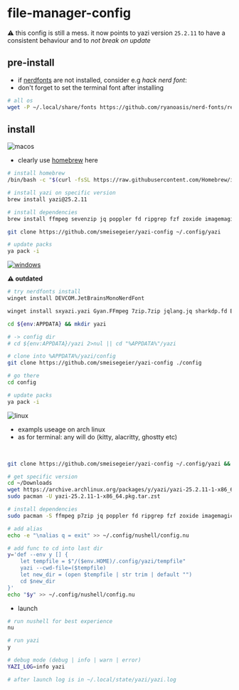 # file-manager-config

⚠️ this config is still a mess. it now points to yazi version `25.2.11` to have a consistent behaviour and to _not break on update_

## pre-install

- if [nerdfonts](https://www.nerdfonts.com) are not installed, consider e.g _hack nerd font_:
- don't forget to set the terminal font after installing

```bash
# all os
wget -P ~/.local/share/fonts https://github.com/ryanoasis/nerd-fonts/releases/download/v3.2.1/Hack.zip && cd ~/.local/share/fonts && unzip Hack.zip && rm Hack.zip && fc-cache -fv
```

## install

![macos](https://img.shields.io/badge/macOS-blue?logo=apple&logoColor=white&labelColor=grey)

- clearly use [homebrew](https://brew.sh) here

```bash
# install homebrew
/bin/bash -c "$(curl -fsSL https://raw.githubusercontent.com/Homebrew/install/HEAD/install.sh)"
```

```bash
# install yazi on specific version
brew install yazi@25.2.11

# install dependencies
brew install ffmpeg sevenzip jq poppler fd ripgrep fzf zoxide imagemagick broot nushell vscode

git clone https://github.com/smeisegeier/yazi-config ~/.config/yazi

# update packs
ya pack -i

```
<!-- install yazi packages from toml -->

[![windows](https://badgen.net/badge/icon/windows?icon=windows&label)](https://microsoft.com/windows/)

**⚠️ outdated**

```bash
# try nerdfonts install
winget install DEVCOM.JetBrainsMonoNerdFont

winget install sxyazi.yazi Gyan.FFmpeg 7zip.7zip jqlang.jq sharkdp.fd BurntSushi.ripgrep.MSVC junegunn.fzf ajeetdsouza.zoxide ImageMagick.ImageMagick

cd ${env:APPDATA} && mkdir yazi 

# -> config dir
# cd ${env:APPDATA}/yazi 2>nul || cd "%APPDATA%"/yazi

# clone into %APPDATA%/yazi/config
git clone https://github.com/smeisegeier/yazi-config ./config

# go there
cd config

# update packs
ya pack -i
```

![linux](https://img.shields.io/badge/Linux-blue?logo=linux&labelColor=grey)

- exampls useage on arch linux
- as for terminal: any will do (kitty, alacritty, ghostty etc)

<br>

<!-- <br>

- make script executable

```bash
chmod 755 scripts/install_linux.sh
```

<br>

- run install script

```bash
./scripts/install_linux.sh

git clone https://github.com/yazi-rs/flavors.git ~/.config/yazi/flavors

# update packs
ya pack -i
``` -->

```bash
git clone https://github.com/smeisegeier/yazi-config ~/.config/yazi && cd ~/.config/yazi

# get specific version
cd ~/Downloads
wget https://archive.archlinux.org/packages/y/yazi/yazi-25.2.11-1-x86_64.pkg.tar.zst
sudo pacman -U yazi-25.2.11-1-x86_64.pkg.tar.zst

# install dependencies
sudo pacman -S ffmpeg p7zip jq poppler fd ripgrep fzf zoxide imagemagick nushell broot ncdu nushell vscode

# add alias
echo -e "\nalias q = exit" >> ~/.config/nushell/config.nu

# add func to cd into last dir
y='def --env y [] {
    let tempfile = $"/($env.HOME)/.config/yazi/tempfile"
    yazi --cwd-file=($tempfile)
    let new_dir = (open $tempfile | str trim | default "")
    cd $new_dir
}'
echo "$y" >> ~/.config/nushell/config.nu
```

- launch

```bash
# run nushell for best experience
nu

# run yazi
y

# debug mode (debug | info | warn | error)
YAZI_LOG=info yazi

# after launch log is in ~/.local/state/yazi/yazi.log
```
